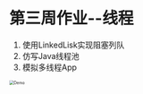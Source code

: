 # 第三周作业--线程

1. 使用LinkedLisk实现阻塞列队
2. 仿写Java线程池
3. 模拟多线程App

<img src="https://gitee.com/heihun666/picture/raw/master/pictures/%E6%A8%A1%E6%8B%9F%E5%A4%9A%E7%BA%BF%E7%A8%8BAPP.jpg" alt="Demo" style="zoom:50%;" />